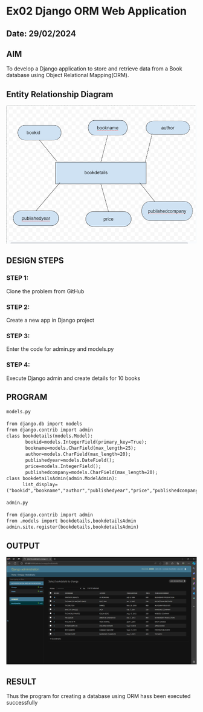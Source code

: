 # Ex02 Django ORM Web Application
## Date: 29/02/2024

## AIM
To develop a Django application to store and retrieve data from a Book database using Object Relational Mapping(ORM).

## Entity Relationship Diagram
![alt text](<Screenshot 2024-02-29 140312.png>)

## DESIGN STEPS

### STEP 1:
Clone the problem from GitHub

### STEP 2:
Create a new app in Django project

### STEP 3:
Enter the code for admin.py and models.py

### STEP 4:
Execute Django admin and create details for 10 books

## PROGRAM
```
models.py

from django.db import models
from django.contrib import admin
class bookdetails(models.Model):
       bookid=models.IntegerField(primary_key=True);
       bookname=models.CharField(max_length=25);
       author=models.CharField(max_length=20);
       publishedyear=models.DateField();
       price=models.IntegerField();
       publishedcompany=models.CharField(max_length=20);
class bookdetailsAdmin(admin.ModelAdmin):
      list_display=("bookid","bookname","author","publishedyear","price","publishedcompany");

admin.py

from django.contrib import admin
from .models import bookdetails,bookdetailsAdmin
admin.site.register(bookdetails,bookdetailsAdmin)

```
## OUTPUT
![alt text](<Screenshot 2024-03-15 110529.png>)



## RESULT
Thus the program for creating a database using ORM hass been executed successfully 